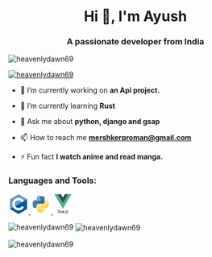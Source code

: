 <h1 align="center">Hi 👋, I'm Ayush</h1>
<h3 align="center">A passionate developer from India</h3>

<p align="left"> <img src="https://komarev.com/ghpvc/?username=heavenlydawn69&label=Profile%20views&color=0e75b6&style=flat" alt="heavenlydawn69" /> </p>

<p align="left"> <a href="https://github.com/ryo-ma/github-profile-trophy"><img src="https://github-profile-trophy.vercel.app/?username=heavenlydawn69" alt="heavenlydawn69" /></a> </p>

- 🔭 I’m currently working on **an Api project.**

- 🌱 I’m currently learning **Rust**

- 💬 Ask me about **python, django and gsap**

- 📫 How to reach me **mershkerproman@gmail.com**

- ⚡ Fun fact **I watch anime and read manga.**


<p align="left">
</p>

<h3 align="left">Languages and Tools:</h3>
<p align="left"> <a href="https://www.cprogramming.com/" target="_blank" rel="noreferrer"> <img src="https://raw.githubusercontent.com/devicons/devicon/master/icons/c/c-original.svg" alt="c" width="40" height="40"/> </a> <a href="https://www.python.org" target="_blank" rel="noreferrer"> <img src="https://raw.githubusercontent.com/devicons/devicon/master/icons/python/python-original.svg" alt="python" width="40" height="40"/> </a> <a href="https://vuejs.org/" target="_blank" rel="noreferrer"> <img src="https://raw.githubusercontent.com/devicons/devicon/master/icons/vuejs/vuejs-original-wordmark.svg" alt="vuejs" width="40" height="40"/> </a> </p>

<p><img align="left" src="https://github-readme-stats.vercel.app/api/top-langs?username=heavenlydawn69&show_icons=true&locale=en&layout=compact" alt="heavenlydawn69" /></p>

<p>&nbsp;<img align="center" src="https://github-readme-stats.vercel.app/api?username=heavenlydawn69&show_icons=true&locale=en" alt="heavenlydawn69" /></p>

<p><img align="center" src="https://github-readme-streak-stats.herokuapp.com/?user=heavenlydawn69&" alt="heavenlydawn69" /></p>
